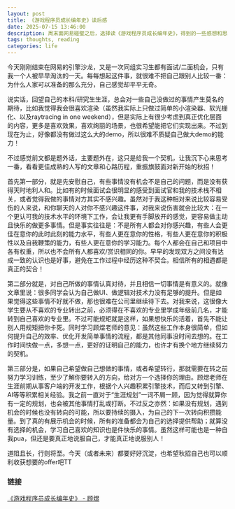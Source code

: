 ```yaml
---
layout: post
title: 《游戏程序员成长编年史》读后感
date: 2025-07-15 13:46:00
description: 周末面网易碰壁之后，选择读《游戏程序员成长编年史》，得到的一些感想和思考
tags: thoughts, reading
categories: life
---
```


今天刚刚结束在网易的引擎沙龙，又是一次同组实习生都有面试/二面机会，只有我一个人被早早淘汰的一天。每每想起这件事，就很难不把自己跟别人比较一番：为什么人家可以准备的那么充分，自己感觉却平平无奇。

说实话，回望自己的本科/研究生生涯，总会对一些自己没做过的事情产生莫名的期待，比如我觉得我会很喜欢渲染（虽然我实际上只做过简单的小渲染器、软光栅化、以及raytracing in one weekend），但是实际上有很少考虑到真正优化层面的内容，更多是喜欢效果，喜欢绚丽的场景，也很希望能把它们实现出来。不过到现在为止，好像都没有做过这么大的demo，所以很难不质疑自己做大demo的能力！

不过感觉前文都是题外话，主要题外在，这只是给我一个契机，让我沉下心来思考一番，看看更佳成熟的人写的文章和心路历程，重振旗鼓面对新开始的秋招！

首先第一部分，就是先安慰自己，有些事情没有机会不是自己的问题，而是没有获得天时地利人和。比如有的时候面试会很明显的感受到面试官和我的技术栈不相关，或者觉得我做的事情对方其实不感兴趣。虽然对于我这种相对来说比较容易受伤的人来说，和你聊天的人对你不感兴趣这件事，对我来说伤害就会比较大：在一个更认可我的技术水平的环境下工作，会让我更有手脚放开的感觉，更容易做主动且快乐的做更多事情。但是事实往往是：不是所有人都会对你感兴趣，有些人会更佳在意你的此时此刻的能力水平，有些人更在意你的性格，有些人更在意你的积极性以及自我鞭策的能力，有些人更在意你的学习能力。每个人都会在自己和项目中各有权重，所以也不会所有人都喜欢/赏识相同的你。早早的发现双方之间没有达成一致的认识也是好事，避免在工作过程中经历这种不契合。相信所有的相遇都是真正的契合！

第二部分就是，对自己所做的事情认真对待，并且相信一切事情是有意义的。就像文章里说：很多同学会认为自己做UI、做逻辑对技术力没有足够的提升。但是如果觉得这些事情不好就不做，那也很难在公司里继续待下去。对我来说，这很像大学生要从不喜欢的专业转出之前，必须得在不喜欢的专业里学成年级前几名，才能转到自己喜欢的专业里。不过可能规矩就是这样，如果想快乐的活着，首先不能让别人用规矩把你卡死。同时学习顾煜老师的意见：虽然这些工作本身很简单，但如何提升自己的效率、优化开发简单事情的流程，都是其他同事没时间去想的。在工作时间快做一点，多想一点，更好的证明自己的能力，也许才有换个地方继续努力的契机。

第三部分是，如果自己希望做自己想做的事情，或者希望转行，那就需要在转之前努力学习训练，至少了解你要转入的方向，给对方一个选择你的理由。顾煜老师在生涯前期从事客户端的开发工作，根据个人兴趣积累引擎技术，而后又转到引擎、AI等等积累相关经验。我之前一直对于“生涯规划”一词不屑一顾，因为觉得就算你有一定的规划，也会被其他事情打乱或打断。不过反之亦然：如果没有规划，遇到机会的时候也没有转向的可能，所以要持续的摄入，为自己的下一次转向积攒能量。到了真的有展示机会的时候，所有的准备都会为自己的选择提供帮助；就算没有选择的机会，学习自己喜欢的知识也是件快乐的事情。虽然这样可能也是一种自我pua，但还是要真正地说服自己，才能真正地说服别人！

道阻且长，行则将至。今天（或者未来）都要好好沉淀，也希望秋招自己也可以顺利收获想要的offer吧TT

### 链接
[《游戏程序员成长编年史》 - 顾煜](https://zhuanlan.zhihu.com/p/25856505)